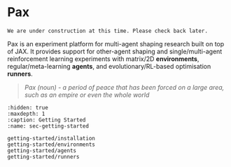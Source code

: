 # Pax

````{note}
We are under construction at this time. Please check back later. 
````

Pax is an experiment platform for multi-agent shaping research built on top of JAX. It provides support for other-agent shaping and single/multi-agent reinforcement learning experiments with matrix/2D **environments**, regular/meta-learning **agents**, and evolutionary/RL-based optimisation **runners**. 

> *Pax (noun) - a period of peace that has been forced on a large area, such as an empire or even the whole world*

<!-- Pax is composed of 3 components: Environments, Agents and Runners. -->


```{toctree}
:hidden: true
:maxdepth: 1
:caption: Getting Started
:name: sec-getting-started

getting-started/installation
getting-started/environments
getting-started/agents
getting-started/runners
```
